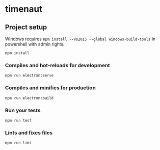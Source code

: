 # timenaut

## Project setup

Windows requires `npm install --vs2015 --global windows-build-tools` in powershell with admin rights.

```
npm install
```

### Compiles and hot-reloads for development
```
npm run electron:serve
```

### Compiles and minifies for production
```
npm run electron:build
```

### Run your tests
```
npm run test
```

### Lints and fixes files
```
npm run lint
```
